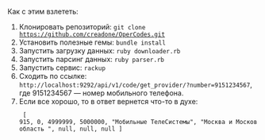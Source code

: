 Как с этим взлететь:
1. Клонировать репозиторий: <code>git clone https://github.com/creadone/OperCodes.git</code>
2. Установить полезные гемы: <code>bundle install</code>
4. Запустить загрузку данных: <code>ruby downloader.rb</code>
5. Запустить парсинг данных: <code>ruby parser.rb</code>
6. Запустить сервис: <code>rackup</code>
7. Сходить по ссылке: <code>http://localhost:9292/api/v1/code/get_provider/?number=9151234567</code>, где 9151234567 — номер мобильного телефона.
8. Если все хорошо, то в ответ вернется что-то в духе:
<code><pre>
    [
      915,
      0,
      4999999,
      5000000,
      "Мобильные ТелеСистемы",
      "Москва и Московская область ",
      null,
      null,
      null
    ]
</pre></code>
